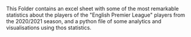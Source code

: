 This Folder contains an excel sheet with some of the most remarkable statistics about the players of the "English Premier League" players from the 2020/2021 season,
and a python file of some analytics and visualisations using thos statistics.

